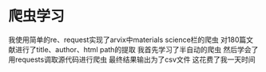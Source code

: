 # 爬虫学习
我使用简单的re、request实现了arvix中materials science栏的爬虫
对180篇文献进行了title、author、html path的提取
我首先学习了半自动的爬虫
然后学会了用requests调取源代码进行爬虫
最终结果输出为了csv文件
这花费了我一天时间
